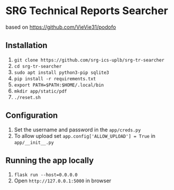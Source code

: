# SRG Technical Reports Searcher

based on https://github.com/VieVie31/podofo

## Installation

1. `git clone https://github.com/srg-ics-uplb/srg-tr-searcher`
2. `cd srg-tr-searcher`
3. `sudo apt install python3-pip sqlite3`
4. `pip install -r requirements.txt`
5. `export PATH=$PATH:$HOME/.local/bin`
6. `mkdir app/static/pdf`
7. `./reset.sh`

## Configuration
1. Set the username and password in the `app/creds.py`
2. To allow upload set `app.config['ALLOW_UPLOAD'] = True` in `app/__init__.py`

## Running the app locally
1. `flask run --host=0.0.0.0`
2. Open `http://127.0.0.1:5000` in browser
